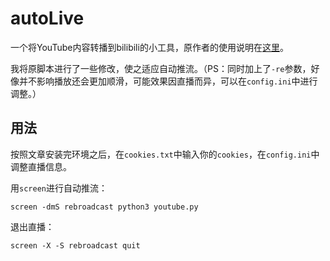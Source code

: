 # autoLive

一个将YouTube内容转播到bilibili的小工具，原作者的使用说明在[这里](https://www.bilibili.com/read/cv1122933/)。

我将原脚本进行了一些修改，使之适应自动推流。（PS：同时加上了`-re`参数，好像并不影响播放还会更加顺滑，可能效果因直播而异，可以在`config.ini`中进行调整。）

## 用法

按照文章安装完环境之后，在`cookies.txt`中输入你的`cookies`，在`config.ini`中调整直播信息。

用`screen`进行自动推流：

```
screen -dmS rebroadcast python3 youtube.py
```

退出直播：

```
screen -X -S rebroadcast quit
```
